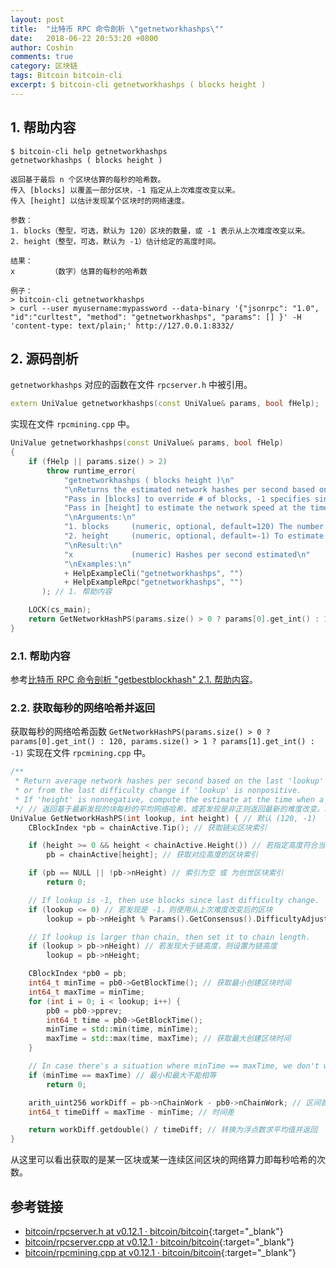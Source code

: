 ```yaml
---
layout: post
title:  "比特币 RPC 命令剖析 \"getnetworkhashps\""
date:   2018-06-22 20:53:20 +0800
author: Coshin
comments: true
category: 区块链
tags: Bitcoin bitcoin-cli
excerpt: $ bitcoin-cli getnetworkhashps ( blocks height )
---
```

## 1. 帮助内容

```shell
$ bitcoin-cli help getnetworkhashps
getnetworkhashps ( blocks height )

返回基于最后 n 个区块估算的每秒的哈希数。
传入 [blocks] 以覆盖一部分区块，-1 指定从上次难度改变以来。
传入 [height] 以估计发现某个区块时的网络速度。

参数：
1. blocks（整型，可选，默认为 120）区块的数量，或 -1 表示从上次难度改变以来。
2. height（整型，可选，默认为 -1）估计给定的高度时间。

结果：
x        （数字）估算的每秒的哈希数

例子：
> bitcoin-cli getnetworkhashps
> curl --user myusername:mypassword --data-binary '{"jsonrpc": "1.0", "id":"curltest", "method": "getnetworkhashps", "params": [] }' -H 'content-type: text/plain;' http://127.0.0.1:8332/
```

## 2. 源码剖析

`getnetworkhashps` 对应的函数在文件 `rpcserver.h` 中被引用。

```cpp
extern UniValue getnetworkhashps(const UniValue& params, bool fHelp);
```

实现在文件 `rpcmining.cpp` 中。

```cpp
UniValue getnetworkhashps(const UniValue& params, bool fHelp)
{
    if (fHelp || params.size() > 2)
        throw runtime_error(
            "getnetworkhashps ( blocks height )\n"
            "\nReturns the estimated network hashes per second based on the last n blocks.\n"
            "Pass in [blocks] to override # of blocks, -1 specifies since last difficulty change.\n"
            "Pass in [height] to estimate the network speed at the time when a certain block was found.\n"
            "\nArguments:\n"
            "1. blocks     (numeric, optional, default=120) The number of blocks, or -1 for blocks since last difficulty change.\n"
            "2. height     (numeric, optional, default=-1) To estimate at the time of the given height.\n"
            "\nResult:\n"
            "x             (numeric) Hashes per second estimated\n"
            "\nExamples:\n"
            + HelpExampleCli("getnetworkhashps", "")
            + HelpExampleRpc("getnetworkhashps", "")
       ); // 1. 帮助内容

    LOCK(cs_main);
    return GetNetworkHashPS(params.size() > 0 ? params[0].get_int() : 120, params.size() > 1 ? params[1].get_int() : -1); // 2. 获取每秒的网络哈希并返回
}
```

### 2.1. 帮助内容

参考[比特币 RPC 命令剖析 "getbestblockhash" 2.1. 帮助内容](/blog/2018/05/bitcoin-rpc-command-getbestblockhash.html#21-帮助内容)。

### 2.2. 获取每秒的网络哈希并返回

获取每秒的网络哈希函数 `GetNetworkHashPS(params.size() > 0 ? params[0].get_int() : 120, params.size() > 1 ? params[1].get_int() : -1)` 实现在文件 `rpcmining.cpp` 中。

```cpp
/**
 * Return average network hashes per second based on the last 'lookup' blocks,
 * or from the last difficulty change if 'lookup' is nonpositive.
 * If 'height' is nonnegative, compute the estimate at the time when a given block was found.
 */ // 返回基于最新发现的块每秒的平均网络哈希，或若发现是非正则返回最新的难度改变。若高度非负，计算找到一个给定区块时的估计值
UniValue GetNetworkHashPS(int lookup, int height) { // 默认 (120, -1)
    CBlockIndex *pb = chainActive.Tip(); // 获取链尖区块索引

    if (height >= 0 && height < chainActive.Height()) // 若指定高度符合当前链高度范围
        pb = chainActive[height]; // 获取对应高度的区块索引

    if (pb == NULL || !pb->nHeight) // 索引为空 或 为创世区块索引
        return 0;

    // If lookup is -1, then use blocks since last difficulty change.
    if (lookup <= 0) // 若发现是 -1，则使用从上次难度改变后的区块
        lookup = pb->nHeight % Params().GetConsensus().DifficultyAdjustmentInterval() + 1;

    // If lookup is larger than chain, then set it to chain length.
    if (lookup > pb->nHeight) // 若发现大于链高度，则设置为链高度
        lookup = pb->nHeight;

    CBlockIndex *pb0 = pb;
    int64_t minTime = pb0->GetBlockTime(); // 获取最小创建区块时间
    int64_t maxTime = minTime;
    for (int i = 0; i < lookup; i++) {
        pb0 = pb0->pprev;
        int64_t time = pb0->GetBlockTime();
        minTime = std::min(time, minTime);
        maxTime = std::max(time, maxTime); // 获取最大创建区块时间
    }

    // In case there's a situation where minTime == maxTime, we don't want a divide by zero exception.
    if (minTime == maxTime) // 最小和最大不能相等
        return 0;

    arith_uint256 workDiff = pb->nChainWork - pb0->nChainWork; // 区间首尾区块的工作量之差
    int64_t timeDiff = maxTime - minTime; // 时间差

    return workDiff.getdouble() / timeDiff; // 转换为浮点数求平均值并返回
}
```

从这里可以看出获取的是某一区块或某一连续区间区块的网络算力即每秒哈希的次数。

## 参考链接

* [bitcoin/rpcserver.h at v0.12.1 · bitcoin/bitcoin](https://github.com/bitcoin/bitcoin/blob/v0.12.1/src/rpcserver.h){:target="_blank"}
* [bitcoin/rpcserver.cpp at v0.12.1 · bitcoin/bitcoin](https://github.com/bitcoin/bitcoin/blob/v0.12.1/src/rpcserver.cpp){:target="_blank"}
* [bitcoin/rpcmining.cpp at v0.12.1 · bitcoin/bitcoin](https://github.com/bitcoin/bitcoin/blob/v0.12.1/src/rpcmining.cpp){:target="_blank"}
